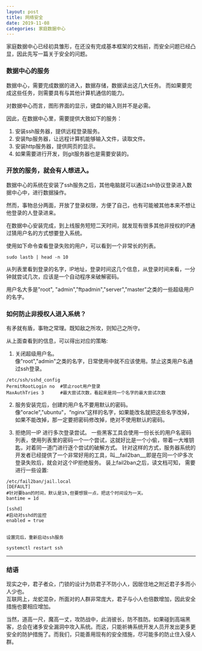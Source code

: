 ```yaml
---
layout: post
title: 网络安全 
date: 2019-11-08
categories: 家庭数据中心 
---
```


家庭数据中心已经初具雏形，在还没有完成基本框架的文档前，而安全问题已经凸显，因此先写一篇关于安全的问题。

### 数据中心的服务
数据中心，需要完成数据的进入，数据存储，数据读出这几大任务。 而如果要完成这些任务，则需要具有与其他计算机通信的能力。

对数据中心而言，图形界面的显示，键盘的输入则并不是必需。

因此，在数据中心里，需要提供大致如下的服务：

1. 安装ssh服务器，提供远程登录服务。
2. 安装ftp服务器，让远程计算机能够输入文件，读取文件。
3. 安装http服务器，提供网页的显示。
4. 如果需要进行开发，则git服务器也是需要安装的。

### 开放的服务，就会有人想进入。

数据中心的系统在安装了ssh服务之后，其他电脑就可以通过ssh协议登录进入数据中心中，进行数据操作。

然而，事物总分两面，开放了登录权限，方便了自己，也有可能被其他本来不想让他登录的人登录进来。

在数据中心安装完成，到上线服务短短二天时间，就发现有很多其他非授权的IP通过猜用户名的方式想要登入系统。

使用如下命令查看登录失败的用户，可以看到一个非常长的列表。
```
sudo lastb | head -n 10
```
从列表里看到登录的名字，IP地址，登录时间这几个信息，从登录时间来看，一分钟就尝试几次，应该是一个自动程序来破解密码。

用户名大多是"root", "admin","ftpadmin","server","master"之类的一些超级用户的名字。

### 如何防止非授权人进入系统？

有矛就有盾，事物之常理。既知敌之所攻，则知己之所守。 

从上面查看到的信息，可以得出对应的策略:

1. 关闭超级用户名。  
       像"root","admin"之类的名字，日常使用中就不应该使用。禁止这类用户名通过ssh登录。  


>
    /etc/ssh/sshd_config
    PermitRootLogin no 	#禁止root用户登录
    MaxAuthTries 3		#最大尝试次数，看起来是同一个名字的最大尝试次数
   
2. 服务安装完后，创建的用户名不要用默认的密码。
	像"oracle","ubuntu"，“nginx”这样的名字，如果能改名就把这些名字改掉，如果不能改掉，那一定要把密码修改掉，绝对不使用默认的密码。

3. 拒绝同一IP 进行多次登录尝试。
	一些黑客工具会使用一份长长的用户名密码列表，使用列表里的密码一个一个尝试，这就好比是一个小偷，带着一大堆钥匙，对着同一道门进行逐个尝试的破解方式。
	针对这样的方式，服务器系统的开发者已经提供了一个非常好用的工具，叫__fail2ban__,即是在同一个IP多次登录失败后，就会对这个IP拒绝服务。
	装上fail2ban之后，读文档可知， 需要进行一些设置:
>
	/etc/fail2ban/jail.local
	[DEFAULT]
	#针对要ban的时间，默认是1h,但要想狠一点，把这个时间设为一天。
	bantime = 1d
>
	[sshd]
	#启动对sshd的监控
	enabled = true


	设置完后，重新启动ssh服务
>
	systemctl restart ssh


---

### 结语

现实之中，君子者众，门锁的设计为防君子不防小人，因居住地之附近君子多而小人少也。  
互联网上，龙蛇混杂，所面对的人群非常庞大，君子与小人也倍数增加，因此安全措施也要相应增加。

当然，道高一尺，魔高一丈，攻防战中，此消彼长，防不胜防。如果碰到高端黑客，总会在诸多安全漏洞中攻入系统。而这，只能祈祷系统开发人员开发出更多更安全的防护措施了。而我们，只能善用现有的安全措施，尽可能多的防止住入侵人群。



